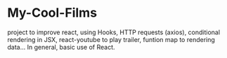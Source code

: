 # My-Cool-Films
project to improve react, using Hooks, HTTP requests (axios), conditional rendering in JSX, react-youtube to play trailer, funtion map to rendering data...
In general, basic use of React.

